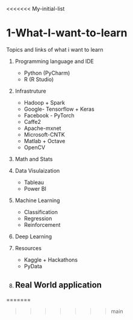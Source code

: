 <<<<<<< My-initial-list
# 1-What-I-want-to-learn
Topics and links of what i want to learn


1. Programming language and IDE
   - Python (PyCharm)
   - R (R Studio)

2. Infrastruture
   - Hadoop + Spark
   - Google- Tensorflow + Keras
   - Facebook - PyTorch 
   - Caffe2
   - Apache-mxnet
   - Microsoft-CNTK
   - Matlab + Octave
   - OpenCV
4. Math and Stats
5. Data Visulaization
   - Tableau
   - Power BI 
6. Machine Learning
   - Classification
   - Regression
   - Reinforcement
7. Deep Learning

8. Resources
   - Kaggle + Hackathons
   - PyData 

9. Real World application
   - 
=======

>>>>>>> main
